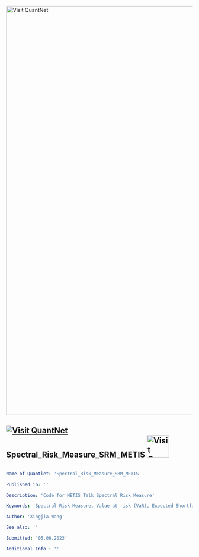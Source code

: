 [<img src="https://github.com/QuantLet/Styleguide-and-FAQ/blob/master/pictures/banner.png" width="1100" alt="Visit QuantNet">](http://quantlet.de/)

## [<img src="https://github.com/QuantLet/Styleguide-and-FAQ/blob/master/pictures/qloqo.png" alt="Visit QuantNet">](http://quantlet.de/) **Spectral_Risk_Measure_SRM_METIS** [<img src="https://github.com/QuantLet/Styleguide-and-FAQ/blob/master/pictures/QN2.png" width="60" alt="Visit QuantNet 2.0">](http://quantlet.de/)

```yaml

Name of Quantlet: 'Spectral_Risk_Measure_SRM_METIS'

Published in: ''

Description: 'Code for METIS Talk Spectral Risk Measure'

Keywords: 'Spectral Risk Measure, Value at risk (VaR), Expected Shortfall, exponential weight function, power weight function, coherent risk measure, sub-additivity'

Author: 'Xingjia Wang'

See also: ''

Submitted: '05.06.2023'

Additional Info : ''

```